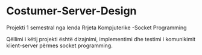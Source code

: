 # Costumer-Server-Design
Projekti  1 semestral nga lenda Rrjeta Kompjuterike -Socket Programming


Qëllimi i këtij projekti është dizajnimi, implementimi dhe testimi  i komunikimit klient-server përmes socket programming.
